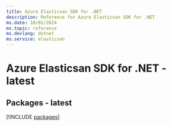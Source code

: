 ```yaml
---
title: Azure Elasticsan SDK for .NET
description: Reference for Azure Elasticsan SDK for .NET
ms.date: 10/01/2024
ms.topic: reference
ms.devlang: dotnet
ms.service: elasticsan
---
```

# Azure Elasticsan SDK for .NET - latest
## Packages - latest
[!INCLUDE [packages](elasticsan-index.md)]